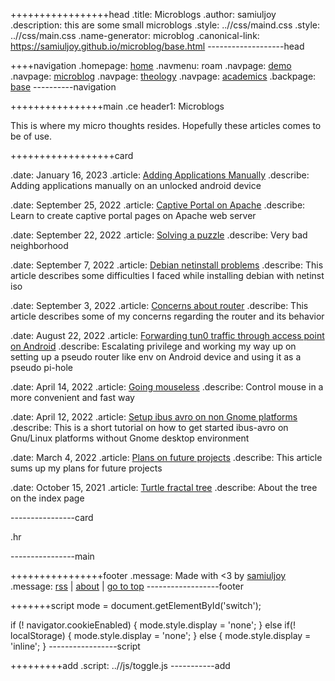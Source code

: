 +++++++++++++++++head
.title: Microblogs
.author: samiuljoy
.description: this are some small microblogs
.style: ..//css/maind.css
.style: ..//css/main.css
.name-generator: microblog
.canonical-link: https://samiuljoy.github.io/microblog/base.html
-------------------head

++++navigation
.homepage: [home](..//index.html)
.navmenu: roam
.navpage: [demo](..//demo/base.html)
.navpage: [microblog](..//microblog/base.html)
.navpage: [theology](..//theology/base.html)
.navpage: [academics](..//academics/base.html)
.backpage: [base](base.html)
----------navigation

++++++++++++++++main
.ce header1: Microblogs

This is where my micro thoughts resides. Hopefully these articles comes to be of use.

++++++++++++++++++card

.date: January 16, 2023
.article: [Adding Applications Manually](webview.html)
.describe: Adding applications manually on an unlocked android device

.date: September 25, 2022
.article: [Captive Portal on Apache](captive.html)
.describe: Learn to create captive portal pages on Apache web server

.date: September 22, 2022
.article: [Solving a puzzle](puzzle.html)
.describe: Very bad neighborhood

.date: September 7, 2022
.article: [Debian netinstall problems](netinst.html)
.describe: This article describes some difficulties I faced while installing debian with netinst iso

.date: September 3, 2022
.article: [Concerns about router](router.html)
.describe: This article describes some of my concerns regarding the router and its behavior

.date: August 22, 2022
.article: [Forwarding tun0 traffic through access point on Android](vpn_tether.html)
.describe: Escalating privilege and working my way up on setting up a pseudo router like env on Android device and using it as a pseudo pi-hole

.date: April 14, 2022
.article: [Going mouseless](mouseless.html)
.describe: Control mouse in a more convenient and fast way

.date: April 12, 2022
.article: [Setup ibus avro on non Gnome platforms](avro.html)
.describe: This is a short tutorial on how to get started ibus-avro on Gnu/Linux platforms without Gnome desktop environment

.date: March  4, 2022
.article: [Plans on future projects](future_projects.html)
.describe: This article sums up my plans for future projects

.date: October 15, 2021
.article: [Turtle fractal tree](turtle.html)
.describe: About the tree on the index page

----------------card


.hr

----------------main

++++++++++++++++footer
.message: Made with <3 by [samiuljoy](https://github.com/samiuljoy)
.message: [rss](/rss.xml) | [about](/about.html) | [go to top](#)
------------------footer

+++++++script
mode = document.getElementById('switch');

if (! navigator.cookieEnabled) {
	mode.style.display = 'none';
}
else if(! localStorage) {
	mode.style.display = 'none';
}
else {
	mode.style.display = 'inline';
}
-----------------script

+++++++++add
.script: ..//js/toggle.js
-----------add

